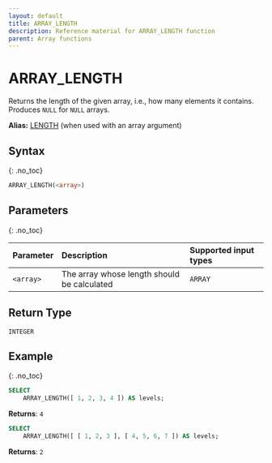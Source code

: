```yaml
---
layout: default
title: ARRAY_LENGTH
description: Reference material for ARRAY_LENGTH function
parent: Array functions
---
```


# ARRAY_LENGTH

Returns the length of the given array, i.e., how many elements it contains. Produces `NULL` for `NULL` arrays.

**Alias:** [LENGTH](../string/length.md) (when used with an array argument)

## Syntax
{: .no_toc}

```sql
ARRAY_LENGTH(<array>)
```

## Parameters
{: .no_toc}

| Parameter  | Description                                 | Supported input types |
| :--------- | :------------------------------------------ | :----------|
| `<array>`  | The array whose length should be calculated | `ARRAY` |

## Return Type
`INTEGER`

## Example
{: .no_toc}

```sql
SELECT
	ARRAY_LENGTH([ 1, 2, 3, 4 ]) AS levels;
```

**Returns**: `4`


```sql
SELECT
	ARRAY_LENGTH([ [ 1, 2, 3 ], [ 4, 5, 6, 7 ]) AS levels;
```

**Returns**: `2`
